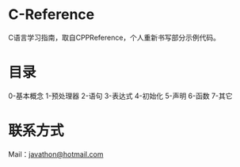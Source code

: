 # **C-Reference**
C语言学习指南，取自CPPReference，个人重新书写部分示例代码。

# **目录**
  0-基本概念
  1-预处理器
  2-语句
  3-表达式
  4-初始化
  5-声明
  6-函数
  7-其它

# **联系方式**
Mail：javathon@hotmail.com
